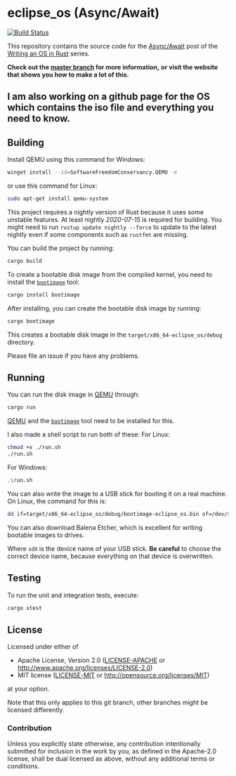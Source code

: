 # eclipse_os (Async/Await)

[![Build Status](https://github.com/phil-opp/eclipse_os/workflows/Code/badge.svg?branch=post-12)](https://github.com/phil-opp/eclipse_os/actions?query=workflow%3A%22Code%22+branch%3Apost-12)

This repository contains the source code for the [Async/Await][post] post of the [Writing an OS in Rust](https://os.phil-opp.com) series.

[post]: https://os.phil-opp.com/async-await/

**Check out the [master branch](https://github.com/phil-opp/eclipse_os) for more information,**
**or visit the website that shows you how to make a lot of this.**

## I am also working on a github page for the OS which contains the iso file and everything you need to know.

## Building

Install QEMU using this command for Windows:
```sh
winget install --id=SoftwareFreedomConservancy.QEMU -e
```
or use this command for Linux:
```sh
sudo apt-get install qemu-system
```

This project requires a nightly version of Rust because it uses some unstable features. At least nightly _2020-07-15_ is required for building. You might need to run `rustup update nightly --force` to update to the latest nightly even if some components such as `rustfmt` are missing.

You can build the project by running:
```sh
cargo build
```

To create a bootable disk image from the compiled kernel, you need to install the [`bootimage`] tool:

[`bootimage`]: https://github.com/rust-osdev/bootimage

```sh
cargo install bootimage
```

After installing, you can create the bootable disk image by running:
```sh
cargo bootimage
```

This creates a bootable disk image in the `target/x86_64-eclipse_os/debug` directory.

Please file an issue if you have any problems.

## Running

You can run the disk image in [QEMU] through:

[QEMU]: https://www.qemu.org/

```sh
cargo run
```

[QEMU] and the [`bootimage`] tool need to be installed for this.

I also made a shell script to run both of these:
For Linux:
```sh
chmod +x ./run.sh
./run.sh
```
For Windows:
```sh
.\run.sh
```

You can also write the image to a USB stick for booting it on a real machine. On Linux, the command for this is:
```sh
dd if=target/x86_64-eclipse_os/debug/bootimage-eclipse_os.bin of=/dev/sdX && sync
```
You can also download Balena Etcher, which is excellent for writing bootable images to drives.

Where `sdX` is the device name of your USB stick. **Be careful** to choose the correct device name, because everything on that device is overwritten.

## Testing

To run the unit and integration tests, execute:
```sh
cargo xtest
```

## License

Licensed under either of

- Apache License, Version 2.0 ([LICENSE-APACHE](LICENSE-APACHE) or
  http://www.apache.org/licenses/LICENSE-2.0)
- MIT license ([LICENSE-MIT](LICENSE-MIT) or http://opensource.org/licenses/MIT)

at your option.

Note that this only applies to this git branch, other branches might be licensed differently.

### Contribution

Unless you explicitly state otherwise, any contribution intentionally submitted for inclusion in the work by you, as defined in the Apache-2.0 license, shall be dual licensed as above, without any additional terms or conditions.

